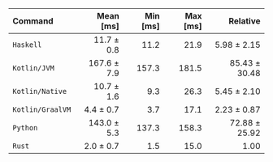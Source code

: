 | Command | Mean [ms] | Min [ms] | Max [ms] | Relative |
|:---|---:|---:|---:|---:|
| `Haskell` | 11.7 ± 0.8 | 11.2 | 21.9 | 5.98 ± 2.15 |
| `Kotlin/JVM` | 167.6 ± 7.9 | 157.3 | 181.5 | 85.43 ± 30.48 |
| `Kotlin/Native` | 10.7 ± 1.6 | 9.3 | 26.3 | 5.45 ± 2.10 |
| `Kotlin/GraalVM` | 4.4 ± 0.7 | 3.7 | 17.1 | 2.23 ± 0.87 |
| `Python` | 143.0 ± 5.3 | 137.3 | 158.3 | 72.88 ± 25.92 |
| `Rust` | 2.0 ± 0.7 | 1.5 | 15.0 | 1.00 |
